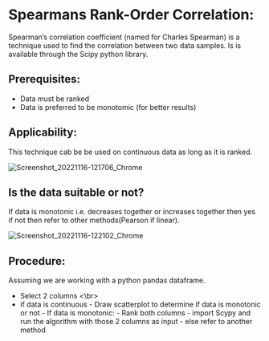 # Spearmans Rank-Order Correlation:
Spearman’s correlation coefficient (named for Charles Spearman) is a technique used to find the correlation between two data samples. Is is available through the Scipy python library.

## Prerequisites: 

   - Data must be ranked
   - Data is preferred to be monotomic (for better results)
   
## Applicability:
  This technique cab be be used on continuous data as long as it is ranked.
  
  
  ![Screenshot_20221116-121706_Chrome](https://user-images.githubusercontent.com/109832303/202139667-9c9d85f2-fe4b-4dea-8c4f-551f5e10ba96.jpg)
  
  
## Is the data suitable or not?
If data is monotonic i.e. decreases together or increases together then yes if not then refer to other methods(Pearson if linear).

![Screenshot_20221116-122102_Chrome](https://user-images.githubusercontent.com/109832303/202140642-db880d1c-f3d1-42a3-9484-d6c2296a13f2.jpg)

## Procedure:
  Assuming we are working with a python pandas dataframe.
  
   - Select 2 columns <\br>
   - if data is continuous
         - Draw scatterplot to determine if data is monotonic or not
         - If data is monotonic:
               - Rank both columns
               - import Scypy and run the algorithm with those 2 columns as input
         - else refer to another method
   


